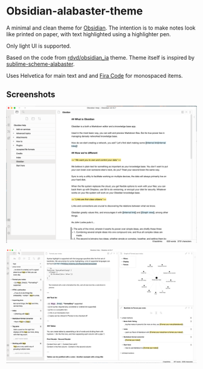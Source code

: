 # Obsidian-alabaster-theme

A minimal and clean theme for [Obsidian](https://obsidian.md). 
The intention is to make notes look like printed on paper, with text highlighted using a highlighter pen.

Only light UI is supported.

Based on the code from [rdvd/obsidian_ia](https://github.com/rcvd/obsidian_ia) theme. Theme itself is inspired by [sublime-scheme-alabaster](https://github.com/tonsky/sublime-scheme-alabaster). 

Uses Helvetica for main text and and [Fira Code](https://github.com/tonsky/FiraCode) for monospaced items.

## Screenshots

![screenshots/screenshot-welcome-to-obsidian.png](screenshots/screenshot-welcome-to-obsidian.png)

![screenshots/screenshot-more-markdown-examples.png](screenshots/screenshot-more-markdown-examples.png)
